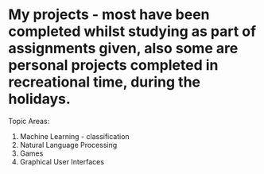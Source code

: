 # My projects - most have been completed whilst studying as part of assignments given, also some are personal projects completed in recreational time, during the holidays.

Topic Areas:

1. Machine Learning - classification
2. Natural Language Processing
3. Games
4. Graphical User Interfaces

